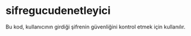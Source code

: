 # sifregucudenetleyici
Bu kod, kullanıcının girdiği şifrenin güvenliğini kontrol etmek için kullanılır.
